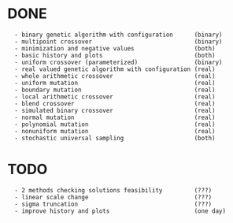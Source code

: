 # DONE 

      - binary genetic algorithm with configuration      (binary)
      - multipoint crossover                             (binary)
      - minimization and negative values                 (both)
      - basic history and plots                          (both)
	  - uniform crossover (parameterized)                (binary)
	  - real valued genetic algorithm with configuration (real)
	  - whole arithmetic crossover                       (real)
	  - uniform mutation                                 (real)
	  - boundary mutation                                (real)
	  - local arithmetic crossover                       (real)
	  - blend crossover                                  (real)
	  - simulated binary crossover                       (real)
      - normal mutation                                  (real)
	  - polynomial mutation                              (real)
	  - nonuniform mutation                              (real)
	  - stochastic universal sampling                    (both)

# TODO 
      
      - 2 methods checking solutions feasibility         (???)
      - linear scale change                              (???)
      - sigma truncation                                 (???)
      - improve history and plots                        (one day)
